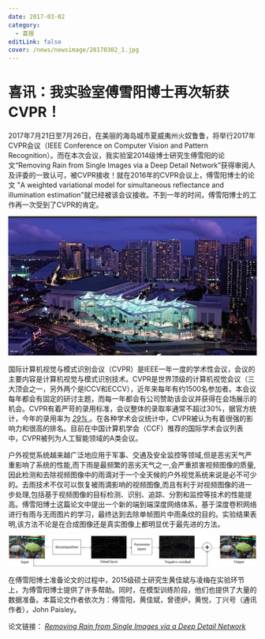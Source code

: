 ```yaml
---
date: 2017-03-02
category:
  - 喜报
editLink: false
cover: /news/newsimage/20170302_1.jpg
---
```



# 喜讯：我实验室傅雪阳博士再次斩获CVPR！ 

2017年7月21日至7月26日，在美丽的海岛城市夏威夷州火奴鲁鲁，将举行2017年CVPR会议（IEEE Conference on Computer
Vision and Pattern Recognition）。而在本次会议，我实验室2014级博士研究生傅雪阳的论文“Removing Rain from
Single Images via a Deep Detail
Network”获得审阅人及评委的一致认可，被CVPR接收！就在2016年的CVPR会议上，傅雪阳博士的论文 "A weighted variational
model for simultaneous reflectance and illumination
estimation"就已经被该会议接收。不到一年的时间，傅雪阳博士的工作再一次受到了CVPR的肯定。


<!-- more -->


![](/news/newsimage/20170302_1.jpg)



国际计算机视觉与模式识别会议（CVPR）是IEEE一年一度的学术性会议，会议的主要内容是计算机视觉与模式识别技术。CVPR是世界顶级的计算机视觉会议（三大顶会之一，另外两个是ICCV和ECCV），近年来每年有约1500名参加者。本会议每年都会有固定的研讨主题，而每一年都会有公司赞助该会议并获得在会场展示的机会。CVPR有着严苛的录用标准，会议整体的录取率通常不超过30%，据官方统计，今年的录用率为
[ _29%_ ](http://cvpr2017.thecvf.com/program/main_conference)
。在各种学术会议统计中，CVPR被认为有着很强的影响力和很高的排名。目前在中国计算机学会（CCF）推荐的国际学术会议列表中，CVPR被列为人工智能领域的A类会议。



户外视觉系统越来越广泛地应用于军事、交通及安全监控等领域,但是恶劣天气严重影响了系统的性能,而下雨是最频繁的恶劣天气之一,会严重损害视频图像的质量,因此检测和去除视频图像中的雨滴对于一个全天候的户外视觉系统来说是必不可少的。去雨技术不仅可以恢复被雨滴影响的视频图像,而且有利于对视频图像的进一步处理,包括基于视频图像的目标检测、识别、追踪、分割和监控等技术的性能提高。傅雪阳博士这篇论文中提出一个新的端到端深度网络体系，基于深度卷积网络进行有雨与无雨图片的学习，最终达到去除单帧图片中雨条纹的目的。实验结果表明,该方法不论是在合成图像还是真实图像上都明显优于最先进的方法。



![](/news/newsimage/20170302_2.jpg)



在傅雪阳博士准备论文的过程中，2015级硕士研究生黄佳斌与凌梅在实验环节上，为傅雪阳博士提供了许多帮助。同时，在模型训练阶段，他们也提供了大量的数据准备。本篇论文作者依次为：傅雪阳，黄佳斌，曾德炉，黄悦，丁兴号（通讯作者），John
Paisley。



论文链接： [ _Removing Rain from Single Images via a Deep Detail Network_
](\\cvpr2017.html)

